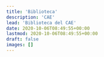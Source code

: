 ```yaml
---
title: 'Biblioteca'
description: 'CAE'
lead: 'Biblioteca del CAE'
date: 2020-10-06T08:49:55+00:00
lastmod: 2020-10-06T08:49:55+00:00
draft: false
images: []
---
```

